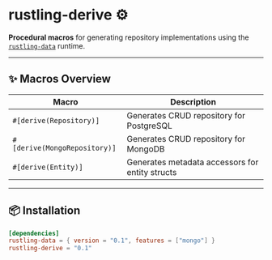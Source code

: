 # rustling-derive ⚙️

**Procedural macros** for generating repository implementations
using the [`rustling-data`](https://crates.io/crates/rustling-data) runtime.

---

## ✨ Macros Overview

| Macro | Description |
|--------|--------------|
| `#[derive(Repository)]` | Generates CRUD repository for PostgreSQL |
| `#[derive(MongoRepository)]` | Generates CRUD repository for MongoDB |
| `#[derive(Entity)]` | Generates metadata accessors for entity structs |

---

## 📦 Installation

```toml
[dependencies]
rustling-data = { version = "0.1", features = ["mongo"] }
rustling-derive = "0.1"